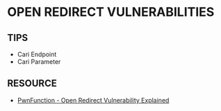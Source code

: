 # OPEN REDIRECT VULNERABILITIES
## TIPS
- Cari Endpoint
- Cari Parameter
## RESOURCE
- [PwnFunction - Open Redirect Vulnerability Explained](https://www.youtube.com/watch?v=4Jk_I-cw4WE)
